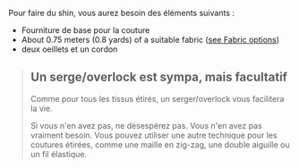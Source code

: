 Pour faire du shin, vous aurez besoin des éléments suivants :

- Fourniture de base pour la couture
- About 0.75 meters (0.8 yards) of a suitable fabric ([see Fabric options](/docs/patterns/shin/fabric))
- deux oeillets et un cordon

> ## Un serge/overlock est sympa, mais facultatif
>
> Comme pour tous les tissus étirés, un serger/overlock vous facilitera la vie.
>
> Si vous n'en avez pas, ne désespérez pas. Vous n'en avez pas vraiment besoin. Vous pouvez utiliser une autre technique pour les coutures étirées, comme une maille en zig-zag, une double aiguille ou un fil élastique.
